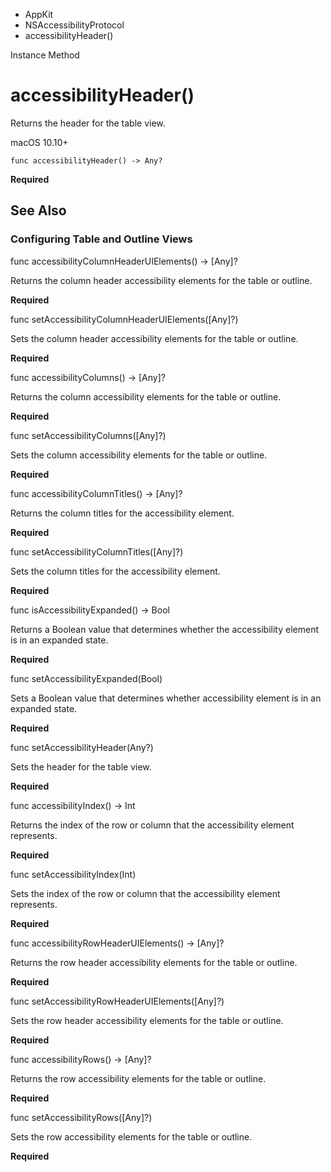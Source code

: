 

- AppKit
- NSAccessibilityProtocol
-  accessibilityHeader() 

Instance Method

# accessibilityHeader()

Returns the header for the table view.

macOS 10.10+

``` source
func accessibilityHeader() -> Any?
```

**Required**

## See Also

### Configuring Table and Outline Views

func accessibilityColumnHeaderUIElements() -> [Any]?

Returns the column header accessibility elements for the table or outline.

**Required**

func setAccessibilityColumnHeaderUIElements([Any]?)

Sets the column header accessibility elements for the table or outline.

**Required**

func accessibilityColumns() -> [Any]?

Returns the column accessibility elements for the table or outline.

**Required**

func setAccessibilityColumns([Any]?)

Sets the column accessibility elements for the table or outline.

**Required**

func accessibilityColumnTitles() -> [Any]?

Returns the column titles for the accessibility element.

**Required**

func setAccessibilityColumnTitles([Any]?)

Sets the column titles for the accessibility element.

**Required**

func isAccessibilityExpanded() -> Bool

Returns a Boolean value that determines whether the accessibility element is in an expanded state.

**Required**

func setAccessibilityExpanded(Bool)

Sets a Boolean value that determines whether accessibility element is in an expanded state.

**Required**

func setAccessibilityHeader(Any?)

Sets the header for the table view.

**Required**

func accessibilityIndex() -> Int

Returns the index of the row or column that the accessibility element represents.

**Required**

func setAccessibilityIndex(Int)

Sets the index of the row or column that the accessibility element represents.

**Required**

func accessibilityRowHeaderUIElements() -> [Any]?

Returns the row header accessibility elements for the table or outline.

**Required**

func setAccessibilityRowHeaderUIElements([Any]?)

Sets the row header accessibility elements for the table or outline.

**Required**

func accessibilityRows() -> [Any]?

Returns the row accessibility elements for the table or outline.

**Required**

func setAccessibilityRows([Any]?)

Sets the row accessibility elements for the table or outline.

**Required**

